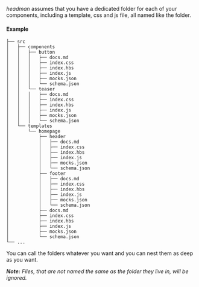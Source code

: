 _headman_ assumes that you have a dedicated folder for each of your components, including a template, css and js file, all named like the folder.

#### Example

```
├── src
│   ├── components
│   │   ├── button
│   │   │   ├── docs.md
│   │   │   ├── index.css
│   │   │   ├── index.hbs
│   │   │   ├── index.js
│   │   │   ├── mocks.json
│   │   │   └── schema.json
│   │   └── teaser
│   │   │   ├── docs.md
│   │   │   ├── index.css
│   │   │   ├── index.hbs
│   │   │   ├── index.js
│   │   │   ├── mocks.json
│   │   │   └── schema.json
│   └── templates
│       └── homepage
│           ├── header
│           │   ├── docs.md
│           │   ├── index.css
│           │   ├── index.hbs
│           │   ├── index.js
│           │   ├── mocks.json
│           │   └── schema.json
│           ├── footer
│           │   ├── docs.md
│           │   ├── index.css
│           │   ├── index.hbs
│           │   ├── index.js
│           │   ├── mocks.json
│           │   └── schema.json
│           ├── docs.md
│           ├── index.css
│           ├── index.hbs
│           ├── index.js
│           ├── mocks.json
│           └── schema.json
└── ...
```

You can call the folders whatever you want and you can nest them as deep as you want.

_**Note:** Files, that are not named the same as the folder they live in, will be ignored._
